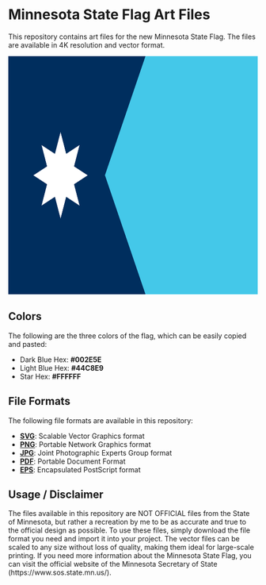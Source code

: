 <h1>Minnesota State Flag Art Files</h1>

<p>This repository contains art files for the new Minnesota State Flag. The files are available in 4K resolution and vector format.</p>

<img src="https://github.com/Zaptoshi/mnflag/blob/main/New%20Minnesota%20Flag%20(Horizontal)%20-%204K.png?raw=true" alt="New Minnesota Flag (Horizontal)" width="800" height="480">

<h2>Colors</h2>

<p>The following are the three colors of the flag, which can be easily copied and pasted:</p>

<ul> <li>Dark Blue Hex: <strong>#002E5E</strong></li> <li>Light Blue Hex: <strong>#44C8E9</strong></li> <li>Star Hex: <strong>#FFFFFF</strong></li> </ul>

<h2>File Formats</h2>

<p>The following file formats are available in this repository:</p>

<ul> 
  <li><a href="https://github.com/Zaptoshi/mnflag/blob/main/New%20Minnesota%20Flag.svg"><strong>SVG</strong></a>: Scalable Vector Graphics format</li> 
  <li><a href="https://github.com/Zaptoshi/mnflag/blob/main/New%20Minnesota%20Flag%20(Horizontal)%20-%204K.png"><strong>PNG</strong></a>: Portable Network Graphics format</li> 
  <li><a href="https://github.com/Zaptoshi/mnflag/blob/main/New%20Minnesota%20Flag.jpg"><strong>JPG</strong></a>: Joint Photographic Experts Group format</li> 
  <li><a href="https://github.com/Zaptoshi/mnflag/blob/main/New%20Minnesota%20Flag.pdf"><strong>PDF</strong></a>: Portable Document Format</li> 
  <li><a href="https://github.com/Zaptoshi/mnflag/blob/main/New%20Minnesota%20Flag.eps"><strong>EPS</strong></a>: Encapsulated PostScript format</li> 
</ul>

<h2>Usage / Disclaimer</h2>

<p>The files available in this repository are NOT OFFICIAL files from the State of Minnesota, but rather a recreation by me to be as accurate and true to the official design as possible. To use these files, simply download the file format you need and import it into your project. The vector files can be scaled to any size without loss of quality, making them ideal for large-scale printing. If you need more information about the Minnesota State Flag, you can visit the official website of the Minnesota Secretary of State (https://www.sos.state.mn.us/).</p>

